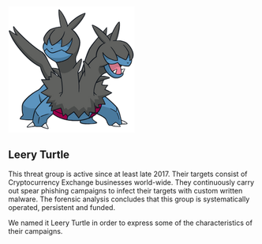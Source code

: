 ![zweilous](img.png)
## Leery Turtle
This threat group is active since at least late 2017. Their targets consist of Cryptocurrency Exchange businesses world-wide. They continuously carry out spear phishing campaigns to infect their targets with custom written malware. The forensic analysis concludes that this group is systematically operated, persistent and funded.

We named it Leery Turtle in order to express some of the characteristics of their campaigns.